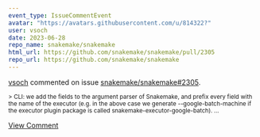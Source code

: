 ```yaml
---
event_type: IssueCommentEvent
avatar: "https://avatars.githubusercontent.com/u/814322?"
user: vsoch
date: 2023-06-28
repo_name: snakemake/snakemake
html_url: https://github.com/snakemake/snakemake/pull/2305
repo_url: https://github.com/snakemake/snakemake
---
```


<a href='https://github.com/vsoch' target='_blank'>vsoch</a> commented on issue <a href='https://github.com/snakemake/snakemake/pull/2305' target='_blank'>snakemake/snakemake#2305</a>.

<small>> CLI: we add the fields to the argument parser of Snakemake, and prefix every field with the name of the executor (e.g. in the above case we generate --google-batch-machine if the executor plugin package is called snakemake-executor-google-batch)....</small>

<a href='https://github.com/snakemake/snakemake/pull/2305' target='_blank'>View Comment</a>